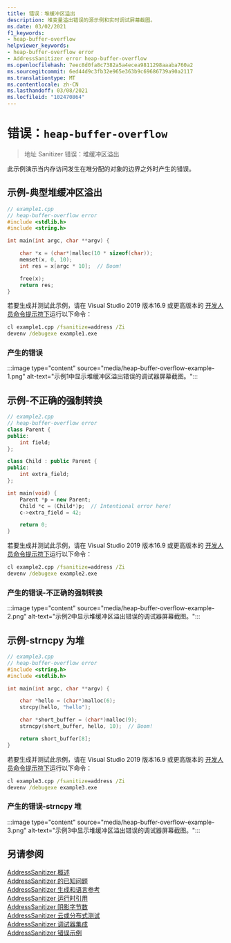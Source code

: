 ```yaml
---
title: 错误：堆缓冲区溢出
description: 堆变量溢出错误的源示例和实时调试屏幕截图。
ms.date: 03/02/2021
f1_keywords:
- heap-buffer-overflow
helpviewer_keywords:
- heap-buffer-overflow error
- AddressSanitizer error heap-buffer-overflow
ms.openlocfilehash: 7eec8d0fa8c7382a5a4ecea9811298aaaba760a2
ms.sourcegitcommit: 6ed44d9c3fb32e965e363b9c69686739a90a2117
ms.translationtype: MT
ms.contentlocale: zh-CN
ms.lasthandoff: 03/08/2021
ms.locfileid: "102470864"
---
```

# <a name="error-heap-buffer-overflow"></a>错误：`heap-buffer-overflow`

> 地址 Sanitizer 错误：堆缓冲区溢出

此示例演示当内存访问发生在堆分配的对象的边界之外时产生的错误。

## <a name="example---classic-heap-buffer-overflow"></a>示例-典型堆缓冲区溢出

```cpp
// example1.cpp
// heap-buffer-overflow error
#include <stdlib.h>
#include <string.h>

int main(int argc, char **argv) {

    char *x = (char*)malloc(10 * sizeof(char));
    memset(x, 0, 10);
    int res = x[argc * 10];  // Boom!

    free(x);
    return res;
}
```

若要生成并测试此示例，请在 Visual Studio 2019 版本16.9 或更高版本的 [开发人员命令提示符下](../build/building-on-the-command-line.md#developer_command_prompt_shortcuts)运行以下命令：

```cmd
cl example1.cpp /fsanitize=address /Zi
devenv /debugexe example1.exe
```

### <a name="resulting-error"></a>产生的错误

:::image type="content" source="media/heap-buffer-overflow-example-1.png" alt-text="示例1中显示堆缓冲区溢出错误的调试器屏幕截图。":::

## <a name="example---improper-down-cast"></a>示例-不正确的强制转换

```cpp
// example2.cpp
// heap-buffer-overflow error
class Parent {
public:
    int field;
};

class Child : public Parent {
public:
    int extra_field;
};

int main(void) {
    Parent *p = new Parent;
    Child *c = (Child*)p;  // Intentional error here!
    c->extra_field = 42;

    return 0;
}
```

若要生成并测试此示例，请在 Visual Studio 2019 版本16.9 或更高版本的 [开发人员命令提示符下](../build/building-on-the-command-line.md#developer_command_prompt_shortcuts)运行以下命令：

```cmd
cl example2.cpp /fsanitize=address /Zi
devenv /debugexe example2.exe
```

### <a name="resulting-error---improper-down-cast"></a>产生的错误-不正确的强制转换

:::image type="content" source="media/heap-buffer-overflow-example-2.png" alt-text="示例2中显示堆缓冲区溢出错误的调试器屏幕截图。":::

## <a name="example---strncpy-into-heap"></a>示例-strncpy 为堆

```cpp
// example3.cpp
// heap-buffer-overflow error
#include <string.h>
#include <stdlib.h>

int main(int argc, char **argv) {

    char *hello = (char*)malloc(6);
    strcpy(hello, "hello");

    char *short_buffer = (char*)malloc(9);
    strncpy(short_buffer, hello, 10);  // Boom!

    return short_buffer[8];
}
```

若要生成并测试此示例，请在 Visual Studio 2019 版本16.9 或更高版本的 [开发人员命令提示符下](../build/building-on-the-command-line.md#developer_command_prompt_shortcuts)运行以下命令：

```cmd
cl example3.cpp /fsanitize=address /Zi
devenv /debugexe example3.exe
```

### <a name="resulting-error---strncpy-into-heap"></a>产生的错误-strncpy 堆

:::image type="content" source="media/heap-buffer-overflow-example-3.png" alt-text="示例3中显示堆缓冲区溢出错误的调试器屏幕截图。":::

## <a name="see-also"></a>另请参阅

[AddressSanitizer 概述](./asan.md)\
[AddressSanitizer 的已知问题](./asan-known-issues.md)\
[AddressSanitizer 生成和语言参考](./asan-building.md)\
[AddressSanitizer 运行时引用](./asan-runtime.md)\
[AddressSanitizer 阴影字节数](./asan-shadow-bytes.md)\
[AddressSanitizer 云或分布式测试](./asan-offline-crash-dumps.md)\
[AddressSanitizer 调试器集成](./asan-debugger-integration.md)\
[AddressSanitizer 错误示例](./asan-error-examples.md)
